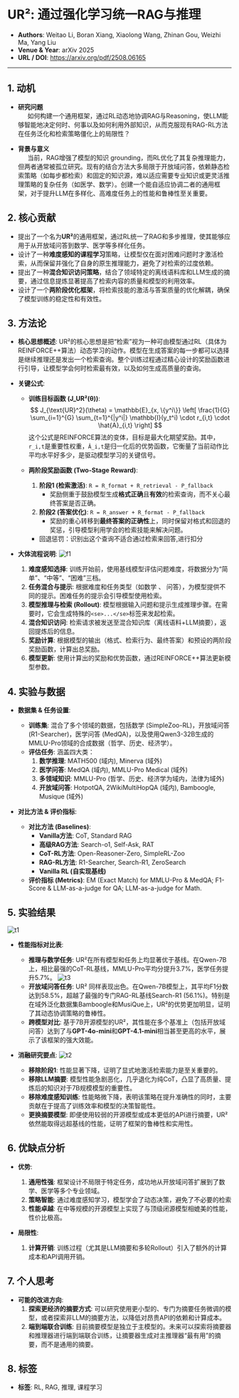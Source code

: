 # UR²: 通过强化学习统一RAG与推理

- **Authors**: Weitao Li, Boran Xiang, Xiaolong Wang, Zhinan Gou, Weizhi Ma, Yang Liu
- **Venue & Year**: arXiv 2025
- **URL / DOI**: https://arxiv.org/pdf/2508.06165

---

## 1. 动机

- **研究问题**<br> `   `如何构建一个通用框架，通过RL动态地协调RAG与Reasoning，使LLM能够智能地决定何时、何事以及如何利用外部知识，从而克服现有RAG-RL方法在任务泛化和检索策略僵化上的局限性？

- **背景与意义**<br> `   `当前，RAG增强了模型的知识 grounding，而RL优化了其复杂推理能力，但两者通常被孤立研究。现有的结合方法大多局限于开放域问答，依赖静态检索策略（如每步都检索）和固定的知识源，难以适应需要专业知识或更灵活推理策略的复杂任务（如医学、数学）。创建一个能自适应协调二者的通用框架，对于提升LLM在多样化、高难度任务上的性能和鲁棒性至关重要。

## 2. 核心贡献

- 提出了一个名为**UR²**的通用框架，通过RL统一了RAG和多步推理，使其能够应用于从开放域问答到数学、医学等多样化任务。
- 设计了一种**难度感知的课程学习**策略，让模型仅在面对困难问题时才激活检索，从而保留并强化了自身的原生推理能力，避免了对检索的过度依赖。
- 提出了一种**混合知识访问策略**，结合了领域特定的离线语料库和LLM生成的摘要，通过信息提炼显著提高了检索内容的质量和模型的利用效率。
- 设计了一个**两阶段优化框架**，将检索技能的激活与答案质量的优化解耦，确保了模型训练的稳定性和有效性。

## 3. 方法论

- **核心思想概述**: UR²的核心思想是把“检索”视为一种可由模型通过RL（具体为REINFORCE++算法）动态学习的动作。模型在生成答案的每一步都可以选择是继续推理还是发出一个检索查询。整个训练过程通过精心设计的奖励函数进行引导，让模型学会何时检索最有效，以及如何生成高质量的查询。

- **关键公式**:
  - **训练目标函数 (J_UR²(θ))**:
    $$ J_{\text{UR}^2}(\theta) = \mathbb{E}_{x, \{y^i\}} \left[ \frac{1}{G} \sum_{i=1}^{G} \sum_{t=1}^{|y^i|} \mathbb{I}(y_t^i) \cdot r_{i,t} \cdot \hat{A}_{i,t} \right] $$
    这个公式是REINFORCE算法的变体，目标是最大化期望奖励。其中，`r_i,t`是重要性权重，`Â_i,t`是归一化后的优势函数，它衡量了当前动作比平均水平好多少，是驱动模型学习的关键信号。

  - **两阶段奖励函数 (Two-Stage Reward)**:
    1.  **阶段1 (检索激活)**: `R = R_format + R_retrieval - P_fallback`
        - 奖励侧重于鼓励模型生成**格式正确**且**有效**的检索查询，而不关心最终答案是否正确。
    2.  **阶段2 (答案优化)**: `R = R_answer + R_format - P_fallback`
        - 奖励的重心转移到**最终答案的正确性**上，同时保留对格式和回退的奖惩，引导模型利用学会的检索技能来解决问题。
    - 回退惩罚：识别出这个查询不适合通过检索来回答,进行扣分

- **大体流程说明**:
  ![f1](image21/f1.png)
  1.  **难度感知选择**: 训练开始前，使用基线模型评估问题难度，将数据分为“简单”、“中等”、“困难”三档。
  2.  **任务混合与提示**: 根据难度和任务类型（如数学 、 问答），为模型提供不同的提示。困难任务的提示会引导模型使用检索。
  3.  **模型推理与检索 (Rollout)**: 模型根据输入问题和提示生成推理步骤。在需要时，它会生成特殊的`<se>...</se>`标签来发起检索。
  4.  **混合知识访问**: 检索请求被发送至混合知识库（离线语料+LLM摘要），返回提炼后的信息。
  5.  **奖励计算**: 根据模型的输出（格式、检索行为、最终答案）和预设的两阶段奖励函数，计算出总奖励。
  6.  **模型更新**: 使用计算出的奖励和优势函数，通过REINFORCE++算法更新模型参数。

## 4. 实验与数据

- **数据集 & 任务设置**:
  - **训练集**: 混合了多个领域的数据，包括数学 (SimpleZoo-RL)，开放域问答 (R1-Searcher)，医学问答 (MedQA)，以及使用Qwen3-32B生成的MMLU-Pro领域的合成数据（哲学、历史、经济学）。
  - **评估任务**: 涵盖四大类：
    1.  **数学推理**: MATH500 (域内), Minerva (域外)
    2.  **医学问答**: MedQA (域内), MMLU-Pro Medical (域外)
    3.  **多领域知识**: MMLU-Pro (哲学、历史、经济学为域内，法律为域外)
    4.  **开放域问答**: HotpotQA, 2WikiMultiHopQA (域内), Bamboogle, Musique (域外)

- **对比方法 & 评价指标**:
  - **对比方法 (Baselines)**:
    - **Vanilla方法**: CoT, Standard RAG
    - **高级RAG方法**: Search-o1, Self-Ask, RAT
    - **CoT-RL方法**: Open-Reasoner-Zero, SimpleRL-Zoo
    - **RAG-RL方法**: R1-Searcher, Search-R1, ZeroSearch
    - **Vanilla RL (自实现基线)**
  - **评价指标 (Metrics)**: EM (Exact Match) for MMLU-Pro & MedQA; F1-Score & LLM-as-a-judge for QA; LLM-as-a-judge for Math.

## 5. 实验结果
![t1](image21/t1.png)
- **性能指标对比表**:
  - **推理与数学任务**: UR²在所有模型和任务上均显著优于基线。在Qwen-7B上，相比最强的CoT-RL基线，MMLU-Pro平均分提升3.7%，医学任务提升5.7%。
  ![t3](image21/t3.png)
  - **开放域问答任务**: UR² 同样表现出色。在Qwen-7B模型上，其平均F1分数达到58.5%，超越了最强的专门RAG-RL基线Search-R1 (56.1%)。特别是在域外泛化数据集Bamboogle和MusiQue上，UR²的优势更加明显，证明了其动态协调策略的鲁棒性。
  - **跨模型对比**: 基于7B开源模型的UR²，其性能在多个基准上（包括开放域问答）达到了与**GPT-4o-mini**和**GPT-4.1-mini**相当甚至更高的水平，展示了该框架的强大效能。

- **消融研究要点**:
  ![t2](image21/t2.png)
  - **移除阶段1**: 性能显著下降，证明了显式地激活检索能力是至关重要的。
  - **移除LLM摘要**: 模型性能急剧恶化，几乎退化为纯CoT，凸显了高质量、提炼后的知识对于7B规模模型的重要性。
  - **移除难度感知训练**: 性能略微下降，表明该策略在提升准确性的同时，主要贡献在于提高了训练效率和模型的决策智能性。
  - **更换摘要模型**: 即便使用较弱的开源模型或成本更低的API进行摘要，UR²依然能取得远超基线的性能，证明了框架的鲁棒性和实用性。

## 6. 优缺点分析

- **优势**:
  1.  **通用性强**: 框架设计不局限于特定任务，成功地从开放域问答扩展到了数学、医学等多个专业领域。
  2.  **策略智能**: 通过难度感知学习，模型学会了动态决策，避免了不必要的检索
  3.  **性能卓越**: 在中等规模的开源模型上实现了与顶级闭源模型相媲美的性能，性价比极高。


- **局限性**:
  1.  **计算开销**: 训练过程（尤其是LLM摘要和多轮Rollout）引入了额外的计算成本和API调用开销。


## 7. 个人思考


- **可能的改进方向**:
  1.  **探索更经济的摘要方式**: 可以研究使用更小型的、专门为摘要任务微调的模型，或者探索非LLM的摘要方法，以降低对昂贵API的依赖和计算成本。
  2.  **端到端联合训练**: 目前摘要模型是独立于主模型的。未来可以探索将摘要器和推理器进行端到端联合训练，让摘要器生成对主推理器“最有用”的摘要，而不是通用的摘要。


## 8. 标签

- **标签**: RL, RAG, 推理, 课程学习
